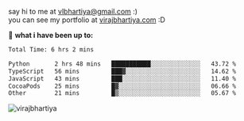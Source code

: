 say hi to me at [vlbhartiya@gmail.com](mailto:vlbhartiya@gmail.com) :)<br/>
you can see my portfolio at [virajbhartiya.com](https://virajbhartiya.com) :D<br/>


🚀 **what i have been up to:**

<!--START_SECTION:waka-->

```txt
Total Time: 6 hrs 2 mins

Python       2 hrs 48 mins   ███████████░░░░░░░░░░░░░░   43.72 %
TypeScript   56 mins         ███▓░░░░░░░░░░░░░░░░░░░░░   14.62 %
JavaScript   43 mins         ███░░░░░░░░░░░░░░░░░░░░░░   11.40 %
CocoaPods    25 mins         █▓░░░░░░░░░░░░░░░░░░░░░░░   06.66 %
Other        21 mins         █▒░░░░░░░░░░░░░░░░░░░░░░░   05.67 %
```

<!--END_SECTION:waka-->

<p align="left"> <img src="https://komarev.com/ghpvc/?username=virajbhartiya&color=blue" alt="virajbhartiya" /> </p>
